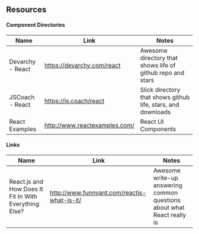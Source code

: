 ## Resources

#### Component Directories
| Name | Link | Notes |
|---------------|-------------------------------------|----------------------------|
| Devarchy - React | https://devarchy.com/react | Awesome directory that shows life of github repo and stars |
| JSCoach - React | https://js.coach/react | Slick directory that shows github life, stars, and downloads |
| React Examples | http://www.reactexamples.com/ | React UI Components |


#### Links
| Name | Link | Notes |
|---------------|-------------------------------------|----------------------------|
| React.js and How Does It Fit In With Everything Else? | http://www.funnyant.com/reactjs-what-is-it/ | Awesome write-up answering common questions about what React really is |



